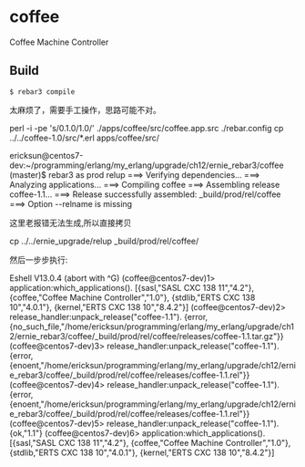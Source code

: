 coffee
=====

Coffee Machine Controller

Build
-----

    $ rebar3 compile


太麻烦了，需要手工操作，思路可能不对。

perl -i -pe 's/0\.1\.0/1.0/' ./apps/coffee/src/coffee.app.src ./rebar.config
cp ../../coffee-1.0/src/*.erl apps/coffee/src/



ericksun@centos7-dev:~/programming/erlang/my_erlang/upgrade/ch12/ernie_rebar3/coffee (master)$ rebar3 as prod relup
===> Verifying dependencies...
===> Analyzing applications...
===> Compiling coffee
===> Assembling release coffee-1.1...
===> Release successfully assembled: _build/prod/rel/coffee
===> Option --relname is missing

这里老报错无法生成,所以直接拷贝


cp ../../ernie_upgrade/relup _build/prod/rel/coffee/


然后一步步执行:

Eshell V13.0.4  (abort with ^G)
(coffee@centos7-dev)1> application:which_applications().
[{sasl,"SASL  CXC 138 11","4.2"},
 {coffee,"Coffee Machine Controller","1.0"},
 {stdlib,"ERTS  CXC 138 10","4.0.1"},
 {kernel,"ERTS  CXC 138 10","8.4.2"}]
(coffee@centos7-dev)2> release_handler:unpack_release("coffee-1.1").
{error,{no_such_file,"/home/ericksun/programming/erlang/my_erlang/upgrade/ch12/ernie_rebar3/coffee/_build/prod/rel/coffee/releases/coffee-1.1.tar.gz"}}
(coffee@centos7-dev)3> release_handler:unpack_release("coffee-1.1").
{error,{enoent,"/home/ericksun/programming/erlang/my_erlang/upgrade/ch12/ernie_rebar3/coffee/_build/prod/rel/coffee/releases/coffee-1.1.rel"}}
(coffee@centos7-dev)4> release_handler:unpack_release("coffee-1.1").
{error,{enoent,"/home/ericksun/programming/erlang/my_erlang/upgrade/ch12/ernie_rebar3/coffee/_build/prod/rel/coffee/releases/coffee-1.1.rel"}}
(coffee@centos7-dev)5> release_handler:unpack_release("coffee-1.1").
{ok,"1.1"}
(coffee@centos7-dev)6> application:which_applications().
[{sasl,"SASL  CXC 138 11","4.2"},
 {coffee,"Coffee Machine Controller","1.0"},
 {stdlib,"ERTS  CXC 138 10","4.0.1"},
 {kernel,"ERTS  CXC 138 10","8.4.2"}]





